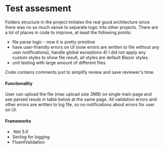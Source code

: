 # Test assesment

Folders structure in the project imitates the real good architecture since there was no so much sense to separate logic into other projects.
There are a lot of places in code to improve, at least the following points: 
* file parse logic - now it is pretty primitive
* have user-friendly errors on UI (now errors are written to file without any user notifications), handle global exceptions 4) I did not apply any custom styles to show file result, all styles are default Blazor styles.
* unit testing with large amount of different files

Code contains comments just to simplify review and save reviewer's time.

#### Functionality
User can upload the file (max upload size 3MB) on single main page and see parsed resuls in table below at the same page. All validation errors and other errors are written to log file, so no notifications about errors for user on UI. 


#### Frameworks

* .Net 5.0
* Serilog  for logging
* FluentValidation 


